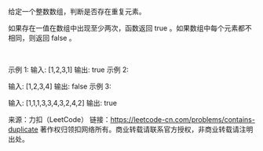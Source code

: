 给定一个整数数组，判断是否存在重复元素。

如果存在一值在数组中出现至少两次，函数返回 true 。如果数组中每个元素都不相同，则返回 false 。

 

示例 1:
输入: [1,2,3,1]
输出: true
示例 2:

输入: [1,2,3,4]
输出: false
示例 3:

输入: [1,1,1,3,3,4,3,2,4,2]
输出: true

来源：力扣（LeetCode）
链接：https://leetcode-cn.com/problems/contains-duplicate
著作权归领扣网络所有。商业转载请联系官方授权，非商业转载请注明出处。